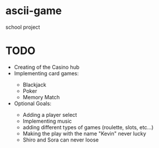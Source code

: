 # ascii-game
school project


<h1> TODO </h1>

<table>
<ul>
<li>Creating of the Casino hub</li>
<li>Implementing card games:</li>
<ul>
<li>Blackjack</li>
<li>Poker</li>
<li>Memory Match</li>
</ul>
<li>Optional Goals:</li>
<ul>
<li>Adding a player select</li>
<li>Implementing music</li>
<li>adding different types of games (roulette, slots, etc...)</li>
<li>Making the play with the name "Kevin" never lucky</li>
<li>Shiro and Sora can never loose</li>
</ul>
</ul>
</table>